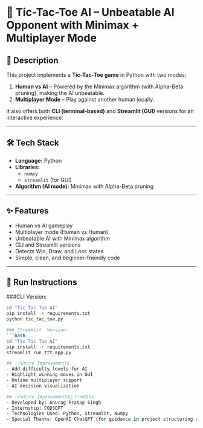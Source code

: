 # 🧠 Tic-Tac-Toe AI – Unbeatable AI Opponent with Minimax + Multiplayer Mode

## 📖 Description
This project implements a **Tic-Tac-Toe game** in Python with two modes:
1. **Human vs AI** – Powered by the Minimax algorithm (with Alpha-Beta pruning), making the AI unbeatable.
2. **Multiplayer Mode** – Play against another human locally.

It also offers both **CLI (terminal-based)** and **Streamlit (GUI)** versions for an interactive experience.

---

## 🛠 Tech Stack
- **Language:** Python
- **Libraries:**
  - `numpy`
  - `streamlit` (for GUI)
- **Algorithm (AI mode):** Minimax with Alpha-Beta pruning

---

## ✨ Features
- Human vs AI gameplay
- Multiplayer mode (Human vs Human)
- Unbeatable AI with Minimax algorithm
- CLI and Streamlit versions
- Detects Win, Draw, and Loss states
- Simple, clean, and beginner-friendly code

---

## 🚀 Run Instructions
###CLI Version:
```bash
cd "Tic Tac Toe AI"
pip install -r requirements.txt
python tic_tac_toe.py

### Streamlit  Version:
```bash
cd "Tic Tac Toe AI"
pip install -r requirements.txt
streamlit run ttt_app.py

## ✨Future Improvements
- Add difficulty levels for AI
- Highlight winning moves in GUI
- Online multiplayer support
- AI decision visualization

## ✨Future Improvements🙌 Credits
- Developed by: Anurag Pratap Singh
- Internship: CODSOFT
- Technologies Used: Python, Streamlit, Numpy
- Special Thanks: OpenAI ChatGPT (for guidance in project structuring and optimization)





